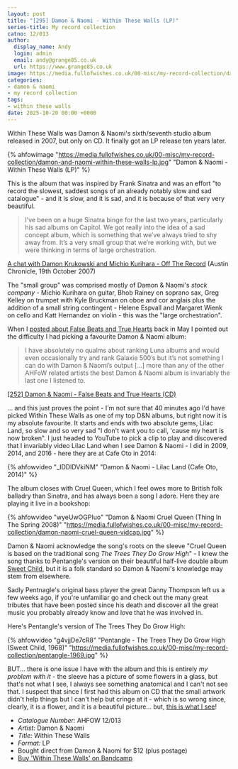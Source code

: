 ```yaml
---
layout: post
title: "[295] Damon & Naomi - Within These Walls (LP)"
series-title: My record collection
catno: 12/013
author:
  display_name: Andy
  login: admin
  email: andy@grange85.co.uk
  url: https://www.grange85.co.uk
image: https://media.fullofwishes.co.uk/00-misc/my-record-collection/damon-and-naomi-within-these-walls-lp.jpg
categories:
- damon & naomi
- my record collection
tags:
- within these walls
date: 2025-10-20 00:00 +0000
---
```

Within These Walls was Damon & Naomi's sixth/seventh studio album released in 2007, but only on CD. It finally got an LP release ten years later.

{% ahfowimage "https://media.fullofwishes.co.uk/00-misc/my-record-collection/damon-and-naomi-within-these-walls-lp.jpg" "Damon & Naomi - Within These Walls (LP)" %}

This is the album that was inspired by Frank Sinatra and was an effort "to record the slowest, saddest songs of an already notably slow and sad catalogue" - and it is slow, and it is sad, and it is because of that very very beautiful.

<blockquote>
I’ve been on a huge Sinatra binge for the last two years, particularly his sad albums on Capitol. We got really into the idea of a sad concept album, which is something that we’ve always tried to shy away from. It’s a very small group that we’re working with, but we were thinking in terms of large orchestration.
</blockquote>
<p class="caption"><a href="https://www.austinchronicle.com/daily/music/2007-10-19/552669/">A chat with Damon Krukowski and Michio Kurihara - Off The Record</a> (Austin Chronicle, 19th October 2007)</p>

The "small group" was comprised mostly of Damon & Naomi's _stock company_ - Michio Kurihara on guitar, Bhob Rainey on soprano sax, Greg Kelley on trumpet with Kyle Bruckman on oboe and cor anglais plus the addition of a small string contingent - Helene Espvall and Margaret Wienk on cello and Katt Hernandez on violin - this was the "large orchestration".

When I [posted about False Beats and True Hearts](/2025/05/22/my-record-collection-damon-naomi-false-beats-and-true-hearts-cd/) back in May I pointed out the difficulty I had picking a favourite Damon & Naomi album:

<blockquote>
I have absolutely no qualms about ranking Luna albums and would even occasionally try and rank Galaxie 500’s but it’s not something I can do with Damon & Naomi’s output [...] more than any of the other AHFoW related artists the best Damon & Naomi album is invariably the last one I listened to.
</blockquote>
<p class="caption"><a href="/2025/05/22/my-record-collection-damon-naomi-false-beats-and-true-hearts-cd/">[252] Damon & Naomi - False Beats and True Hearts (CD)</a></p>

... and this just proves the point - I'm not sure that 40 minutes ago I'd have picked Within These Walls as one of my top D&N albums, but right now it is my absolute favourite. It starts and ends with two absolute gems, Lilac Land, so slow and so very sad "I don't want you to call, 'cause my heart is now broken". I just headed to YouTube to pick a clip to play and discovered that I invariably video Lilac Land when I see Damon & Naomi - I did in 2009, 2014, and 2016 - here they are at Cafe Oto in 2014:

{% ahfowvideo "_IDDlDVkiNM" "Damon & Naomi - Lilac Land (Cafe Oto, 2014)" %}

The album closes with Cruel Queen, which I feel owes more to British folk balladry than Sinatra, and has always been a song I adore. Here they are playing it live in a bookshop:

{% ahfowvideo "wyeUwOGPIuo" "Damon & Naomi Cruel Queen (Thing In The Spring 2008)" "https://media.fullofwishes.co.uk/00-misc/my-record-collection/damon-naomi-cruel-queen-vidcap.jpg" %}

Damon & Naomi acknowledge the song's roots on the sleeve "Cruel Queen is based on the traditional song _The Trees They Do Grow High_" - I knew the song thanks to Pentangle's version on their beautiful half-live double album [Sweet Child](https://en.wikipedia.org/wiki/Sweet_Child), but it is a folk standard so Damon & Naomi's knowledge may stem from elsewhere. 

Sadly Pentnagle's original bass player the great Danny Thompson left us a few weeks ago, if you're unfamiliar go and check out the many great tributes that have been posted since his death and discover all the great music you probably already know and love that he was involved in.

Here's Pentangle's version of The Trees They Do Grow High:

{% ahfowvideo "g4vjjDe7cR8" "Pentangle - The Trees They Do Grow High (Sweet Child, 1968)" "https://media.fullofwishes.co.uk/00-misc/my-record-collection/pentangle-1969.jpg" %}

BUT... there is one issue I have with the album and this is entirely _my problem with it_ - the sleeve has a picture of some flowers in a glass, but that's not what I see, I always see something anatomical and I can't not see that. I suspect that since I first had this album on CD that the small artwork didn't help things but I can't help but cringe at it - which is so wrong since, clearly, it is a flower, and it is a beautiful picture... but, [this is what I see](https://www.cincymuseum.org/2020/08/18/whats-in-the-jar/)!

 - *Catalogue Number:* AHFOW 12/013
 - *Artist:* Damon & Naomi
 - *Title:* Within These Walls
 - *Format:* LP
 - Bought direct from Damon & Naomi for $12 (plus postage)
 - [Buy 'Within These Walls' on Bandcamp](https://damonandnaomi.bandcamp.com/album/within-these-walls)
